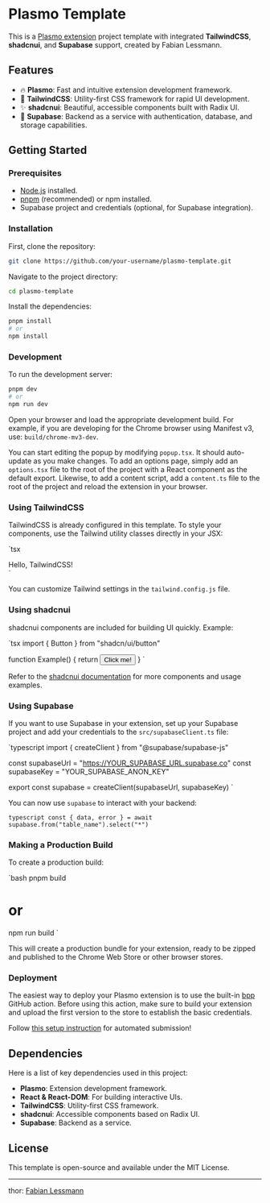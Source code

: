 # Plasmo Template

This is a [Plasmo extension](https://docs.plasmo.com/) project template with integrated **TailwindCSS**, **shadcnui**, and **Supabase** support, created by Fabian Lessmann.

## Features

- 🔥 **Plasmo**: Fast and intuitive extension development framework.
- 🎨 **TailwindCSS**: Utility-first CSS framework for rapid UI development.
- ✨ **shadcnui**: Beautiful, accessible components built with Radix UI.
- 💾 **Supabase**: Backend as a service with authentication, database, and storage capabilities.

## Getting Started

### Prerequisites

- [Node.js](https://nodejs.org/) installed.
- [pnpm](https://pnpm.io/) (recommended) or npm installed.
- Supabase project and credentials (optional, for Supabase integration).

### Installation

First, clone the repository:

```bash
git clone https://github.com/your-username/plasmo-template.git
```

Navigate to the project directory:

```bash
cd plasmo-template
```

Install the dependencies:

```bash
pnpm install
# or
npm install
```

### Development

To run the development server:

```bash
pnpm dev
# or
npm run dev
```

Open your browser and load the appropriate development build. For example, if you are developing for the Chrome browser using Manifest v3, use: `build/chrome-mv3-dev`.

You can start editing the popup by modifying `popup.tsx`. It should auto-update as you make changes. To add an options page, simply add an `options.tsx` file to the root of the project with a React component as the default export. Likewise, to add a content script, add a `content.ts` file to the root of the project and reload the extension in your browser.

### Using TailwindCSS

TailwindCSS is already configured in this template. To style your components, use the Tailwind utility classes directly in your JSX:

`tsx

<div className="p-4 bg-blue-500 text-white">
Hello, TailwindCSS!
</div>
`

You can customize Tailwind settings in the `tailwind.config.js` file.

### Using shadcnui

shadcnui components are included for building UI quickly. Example:

`tsx
import { Button } from "shadcn/ui/button"

function Example() {
return <Button>Click me!</Button>
}
`

Refer to the [shadcnui documentation](https://shadcn.dev/) for more components and usage examples.

### Using Supabase

If you want to use Supabase in your extension, set up your Supabase project and add your credentials to the `src/supabaseClient.ts` file:

`typescript
import { createClient } from "@supabase/supabase-js"

const supabaseUrl = "https://YOUR_SUPABASE_URL.supabase.co"
const supabaseKey = "YOUR_SUPABASE_ANON_KEY"

export const supabase = createClient(supabaseUrl, supabaseKey)
`

You can now use `supabase` to interact with your backend:

`typescript
const { data, error } = await supabase.from("table_name").select("*")
`

### Making a Production Build

To create a production build:

`bash
pnpm build

# or

npm run build
`

This will create a production bundle for your extension, ready to be zipped and published to the Chrome Web Store or other browser stores.

### Deployment

The easiest way to deploy your Plasmo extension is to use the built-in [bpp](https://bpp.browser.market) GitHub action. Before using this action, make sure to build your extension and upload the first version to the store to establish the basic credentials.

Follow [this setup instruction](https://docs.plasmo.com/framework/workflows/submit) for automated submission!

## Dependencies

Here is a list of key dependencies used in this project:

- **Plasmo**: Extension development framework.
- **React & React-DOM**: For building interactive UIs.
- **TailwindCSS**: Utility-first CSS framework.
- **shadcnui**: Accessible components based on Radix UI.
- **Supabase**: Backend as a service.

## License

This template is open-source and available under the MIT License.

---

thor: [Fabian Lessmann](mailto:fabianlessmann95@gmail.com)
